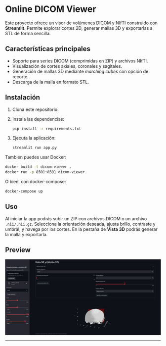 # Online DICOM Viewer

Este proyecto ofrece un visor de volúmenes DICOM y NIfTI construido con **Streamlit**. Permite explorar cortes 2D, generar mallas 3D y exportarlas a STL de forma sencilla.

## Características principales

- Soporte para series DICOM (comprimidas en ZIP) y archivos NIfTI.
- Visualización de cortes axiales, coronales y sagitales.
- Generación de mallas 3D mediante *marching cubes* con opción de recorte.
- Descarga de la malla en formato STL.

## Instalación

1. Clona este repositorio.
2. Instala las dependencias:

   ```bash
   pip install -r requirements.txt
   ```

3. Ejecuta la aplicación:

   ```bash
   streamlit run app.py
   ```

También puedes usar Docker:

   ```bash
   docker build -t dicom-viewer .
   docker run -p 8501:8501 dicom-viewer
   ```

O bien, con docker-compose:

   ```bash
   docker-compose up
   ```

## Uso

Al iniciar la app podrás subir un ZIP con archivos DICOM o un archivo `.nii/.nii.gz`. Selecciona la orientación deseada, ajusta brillo, contraste y umbral, y navega por los cortes. En la pestaña de **Vista 3D** podrás generar la malla y exportarla.

## Preview

![Preview](extras/preview.png)

---
